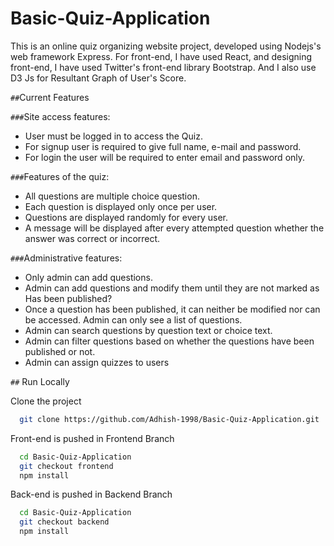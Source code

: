 # Basic-Quiz-Application

This is an online quiz organizing website project, developed using Nodejs's web framework Express.
For front-end, I have used React, and designing front-end, I have used Twitter's front-end library Bootstrap. And I also use D3 Js for Resultant Graph of User's Score.

`##`Current Features

`###`Site access features:

   * User must be logged in to access the Quiz.
   * For signup user is required to give full name, e-mail and password.
   * For login the user will be required to enter email and password only.


`###`Features of the quiz:

   * All questions are multiple choice question.
   * Each question is displayed only once per user.
   * Questions are displayed randomly for every user.
   * A message will be displayed after every attempted question whether the answer was correct or incorrect.

`###`Administrative features:

   * Only admin can add questions.
   * Admin can add questions and modify them until they are not marked as Has been published?
   * Once a question has been published, it can neither be modified nor can be accessed. Admin can only see a list of questions.
   * Admin can search questions by question text or choice text.
   * Admin can filter questions based on whether the questions have been published or not.
   * Admin can assign quizzes to users

`##` Run Locally

Clone the project

```bash
  git clone https://github.com/Adhish-1998/Basic-Quiz-Application.git
```

Front-end is pushed in Frontend Branch

```bash
  cd Basic-Quiz-Application
  git checkout frontend
  npm install
```

Back-end is pushed in Backend Branch

```bash
  cd Basic-Quiz-Application
  git checkout backend
  npm install
```



